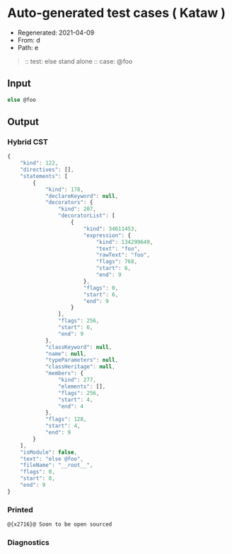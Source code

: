 # Auto-generated test cases ( Kataw )
- Regenerated: 2021-04-09
- From: d
- Path: e
> :: test: else stand alone
> :: case: @foo
## Input

`````js
else @foo
`````

## Output

### Hybrid CST

```javascript
{
    "kind": 122,
    "directives": [],
    "statements": [
        {
            "kind": 178,
            "declareKeyword": null,
            "decorators": {
                "kind": 207,
                "decoratorList": [
                    {
                        "kind": 34611453,
                        "expression": {
                            "kind": 134299649,
                            "text": "foo",
                            "rawText": "foo",
                            "flags": 768,
                            "start": 6,
                            "end": 9
                        },
                        "flags": 0,
                        "start": 6,
                        "end": 9
                    }
                ],
                "flags": 256,
                "start": 6,
                "end": 9
            },
            "classKeyword": null,
            "name": null,
            "typeParameters": null,
            "classHeritage": null,
            "members": {
                "kind": 277,
                "elements": [],
                "flags": 256,
                "start": 4,
                "end": 4
            },
            "flags": 128,
            "start": 4,
            "end": 9
        }
    ],
    "isModule": false,
    "text": "else @foo",
    "fileName": "__root__",
    "flags": 0,
    "start": 0,
    "end": 9
}
```

### Printed

```javascript
@{x2716}@ Soon to be open sourced
```

### Diagnostics

```javascript

```

